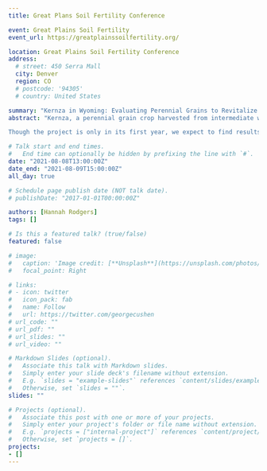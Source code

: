 ```yaml
---
title: Great Plans Soil Fertility Conference

event: Great Plains Soil Fertility
event_url: https://greatplainssoilfertility.org/

location: Great Plains Soil Fertility Conference  
address:
  # street: 450 Serra Mall
  city: Denver
  region: CO
  # postcode: '94305'
  # country: United States

summary: "Kernza in Wyoming: Evaluating Perennial Grains to Revitalize Wyoming Wheat Agriculture"
abstract: "Kernza, a perennial grain crop harvested from intermediate wheatgrass, has the potential to provide a sustainable alternative to wheat-fallow agriculture that can build soil health. Kernza had not yet been planted in Wyoming, where the drier climate presents unique challenges yet stands to particularly benefit from the adoption of a perennial crop. From spring 2021-2024, Kernza will be grown on five farms across southeast Wyoming under a variety of management strategies. We aim to determine Kernza’s agroecological viability in this climate, and to evaluate effects on soil fertility, carbon sequestration, and microbial activity. To answer these questions, we are comparing yield and soil health indicators in Kernza to both wheat-fallow and Conservation Reserve Program fields. Soil health indicators include nutrients, labile carbon pools, enzyme activities, and PLFAs. So far, we have found differences in nutrients and enzyme activities between soils in wheat-fallow and Conservation Reserve Program land, which consists of uncultivated intermediate wheatgrass and other perennials.

Though the project is only in its first year, we expect to find results similar to previous research, which show that Kernza’s deep perennial roots sequesters carbon and curtails soil erosion. Kernza has been shown to support a microbial community more similar to soils of native prairie than to those of annual wheat, contributing to soil aggregation, enhanced microbial carbon stabilization, and tight nutrient cycling. We also hope to find soil microbial properties that correlate with improving soil health in this ecosystem, such as fungi:bacteria ratio, enzyme activities, or microbial biomass. We predict that despite lower yields, higher market prices and soil health benefits will make Kernza a viable option for High Plains wheat farmers. Overall, Kernza holds promise for agricultural production in sensitive areas, and can contribute to an agricultural system resilient in the face of climate change."

# Talk start and end times.
#   End time can optionally be hidden by prefixing the line with `#`.
date: "2021-08-08T13:00:00Z"
date_end: "2021-08-09T15:00:00Z"
all_day: true

# Schedule page publish date (NOT talk date).
# publishDate: "2017-01-01T00:00:00Z"

authors: [Hannah Rodgers]
tags: []

# Is this a featured talk? (true/false)
featured: false

# image:
#   caption: 'Image credit: [**Unsplash**](https://unsplash.com/photos/bzdhc5b3Bxs)'
#   focal_point: Right

# links:
# - icon: twitter
#   icon_pack: fab
#   name: Follow
#   url: https://twitter.com/georgecushen
# url_code: ""
# url_pdf: ""
# url_slides: ""
# url_video: ""

# Markdown Slides (optional).
#   Associate this talk with Markdown slides.
#   Simply enter your slide deck's filename without extension.
#   E.g. `slides = "example-slides"` references `content/slides/example-slides.md`.
#   Otherwise, set `slides = ""`.
slides: ""

# Projects (optional).
#   Associate this post with one or more of your projects.
#   Simply enter your project's folder or file name without extension.
#   E.g. `projects = ["internal-project"]` references `content/project/deep-learning/index.md`.
#   Otherwise, set `projects = []`.
projects:
- []
---
```

 
<!-- {{% callout note %}}
Click on the **Slides** button above to view the built-in slides feature.
{{% /callout %}}

Slides can be added in a few ways:

- **Create** slides using Wowchemy's [*Slides*](https://wowchemy.com/docs/managing-content/#create-slides) feature and link using `slides` parameter in the front matter of the talk file
- **Upload** an existing slide deck to `static/` and link using `url_slides` parameter in the front matter of the talk file
- **Embed** your slides (e.g. Google Slides) or presentation video on this page using [shortcodes](https://wowchemy.com/docs/writing-markdown-latex/).

Further event details, including [page elements](https://wowchemy.com/docs/writing-markdown-latex/) such as image galleries, can be added to the body of this page.
 -->